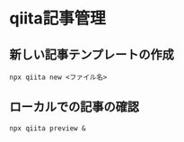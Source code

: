 # qiita記事管理

## 新しい記事テンプレートの作成

```
npx qiita new <ファイル名>
```

## ローカルでの記事の確認

```
npx qiita preview &
```

